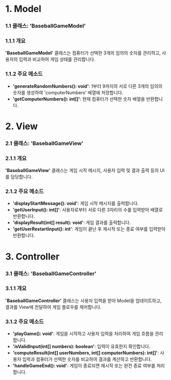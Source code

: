 
# 1. Model
### 1.1 클래스: 'BaseballGameModel' 
### 1.1.1 개요
**'BaseballGameModel'** 클래스는 컴퓨터가 선택한 3개의 임의의 숫자를 관리하고, 사용자의 입력과 비교하여 게임 상태를 관리합니다.

### 1.1.2 주요 메소드
- **'generateRandomNumbers(): void'**: 1부터 9까지의 서로 다른 3개의 임의의 숫자를 생성하여 'computerNumbers' 배열에 저장합니다.
- **'getComputerNumbers(): int[]'**: 현재 컴퓨터가 선택한 숫자 배열을 반환합니다.

# 2. View
### 2.1 클래스: 'BaseballGameView'
### 2.1.1 개요
**'BaseballGameView'** 클래스는 게임 시작 메시지, 사용자 입력 및 결과 출력 등의 UI를 담당합니다.

### 2.1.2 주요 메소드
- **'displayStartMessage(): void'**: 게임 시작 메시지를 출력합니다.
- **'getUserInput(): int[]'**: 사용자로부터 서로 다른 3자리의 수를 입력받아 배열로 반환합니다.
- **'displayResult(int[] result): void'**: 게임 결과를 출력합니다.
- **'getUserRestartInput(): int'**: 게임이 끝난 후 재시작 또는 종료 여부를 입력받아 반환합니다.

# 3. Controller
### 3.1 클래스: 'BaseballGameController'
### 3.1.1 개요
**'BaseballGameController'** 클래스는 사용자 입력을 받아 Model을 업데이트하고, 결과를 View에 전달하여 게임 플로우를 제어합니다.

### 3.1.2 주요 메소드
- **'playGame(): void'**: 게임을 시작하고 사용자 입력을 처리하여 게임 흐름을 관리합니다.
- **'isValidInput(int[] numbers): boolean'**: 입력이 유효한지 확인합니다.
- **'computeResult(int[] userNumbers, int[] computerNumbers): int[]'**: 사용자 입력과 컴퓨터가 선택한 숫자를 비교하여 결과를 계산하고 반환합니다.
- **'handleGameEnd(): void'**: 게임이 종료되면 재시작 또는 완전 종료 여부를 처리합니다.